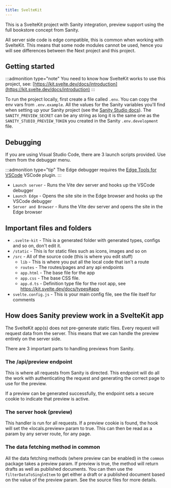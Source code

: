 ```yaml
---
title: SvelteKit
---
```


This is a SvelteKit project with Sanity integration, preview support using the full bookstore concept from Sanity.

All server side code is edge compatible, this is common when working with SvelteKit. This means that some node modules cannot be used, hence you will see differences between the Next project and this project.

## Getting started

:::admonition type="note"
You need to know how SvelteKit works to use this project, see: [https://kit.svelte.dev/docs/introduction](https://kit.svelte.dev/docs/introduction)
:::

To run the project locally, first create a file called `.env`. You can copy the env vars from `.env.example`. All the values for the Sanity variables you'll find when setting up your Sanity project (see the [Sanity Studio docs](/docs/apps/sanity-studio)). The `SANITY_PREVIEW_SECRET` can be any string as long it is the same one as the `SANITY_STUDIO_PREVIEW_TOKEN` you created in the Sanity `.env.development` file.

## Debugging

If you are using Visual Studio Code, there are 3 launch scripts provided. Use them from the debugger menu.

:::admonition type="tip"
The Edge debugger requires the [Edge Tools for VSCode](https://marketplace.visualstudio.com/items?itemName=ms-edgedevtools.vscode-edge-devtools) VSCode plugin.
:::

-   `Launch server` - Runs the Vite dev server and hooks up the VSCode debugger
-   `Launch Edge` - Opens the site site in the Edge browser and hooks up the VSCode debugger
-   `Server and Browser` - Runs the Vite dev server and opens the site in the Edge browser

## Important files and folders

-   `.svelte-kit` - This is a generated folder with generated types, configs and so on, don't edit it.
-   `/static` - This is for static files such as icons, images and so on
-   `/src` - All of the source code (this is where you edit stuff)
    -   `lib` - This is where you put all the local code that isn't a route
    -   `routes` - The routes/pages and any api endpoints
    -   `app.html` - The base file for the app
    -   `app.css` - The base CSS file.
    -   `app.d.ts` - Definition type file for the root app, see https://kit.svelte.dev/docs/types#app
-   `svelte.config.js` - This is your main config file, see the file itself for comments

## How does Sanity preview work in a SvelteKit app

The SvelteKit app(s) does not pre-generate static files. Every request will request data from the server. This means that we can handle the preview entirely on the server side.

There are 3 important parts to handling previews from Sanity.

### The /api/preview endpoint

This is where all requests from Sanity is directed. This endpoint will do all the work with authenticating the request and generating the correct page to use for the preview.

If a preview can be generated successfully, the endpoint sets a secure cookie to indicate that preview is active.

### The server hook (preview)

This handler is run for all requests. If a preview cookie is found, the hook will set the «locals.preview» param to true. This can then be read as a param by any server route, for any page.

### The data fetching method in common

All the data fetching methods (where preview can be enabled) in the `common` package takes a preview param. If preview is true, the method will return drafts as well as published documents. You can then use the `filterDataToSingleItem` to get either a draft or a published document based on the value of the preview param. See the source files for more details.
